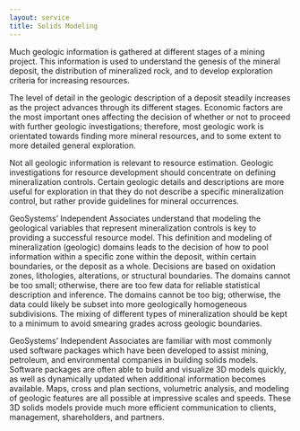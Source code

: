 ```yaml
---
layout: service
title: Solids Modeling
---
```


Much geologic information is gathered at different stages of a mining project.  This information is used to understand the genesis of the mineral deposit, the distribution of mineralized rock, and to develop exploration criteria for increasing resources.
 
The level of detail in the geologic description of a deposit steadily increases as the project advances through its different stages.  Economic factors are the most important ones affecting the decision of whether or not to proceed with further geologic investigations; therefore, most geologic work is orientated towards finding more mineral resources, and to some extent to more detailed general exploration.
 
Not all geologic information is relevant to resource estimation.  Geologic investigations for resource development should concentrate on defining mineralization controls.  Certain geologic details and descriptions are more useful for exploration in that they do not describe a specific mineralization control, but rather provide guidelines for mineral occurrences.
 
GeoSystems’ Independent Associates understand that modeling the geological variables that represent mineralization controls is key to providing a successful resource model. This definition and modeling of mineralization (geologic) domains leads to the decision of how to pool information within a specific zone within the deposit, within certain boundaries, or the deposit as a whole. Decisions are based on oxidation zones, lithologies, alterations, or structural boundaries. The domains cannot be too small; otherwise, there are too few data for reliable statistical description and inference. The domains cannot be too big; otherwise, the data could likely be subset into more geologically homogeneous subdivisions. The mixing of different types of mineralization should be kept to a minimum to avoid smearing grades across geologic boundaries.

GeoSystems’ Independent Associates are familiar with most commonly used software packages which have been developed to assist mining, petroleum, and environmental companies in building solids models. Software packages are often able to build and visualize 3D models quickly, as well as dynamically updated when additional information becomes available. Maps, cross and plan sections, volumetric analysis, and modeling of geologic features are all possible at impressive scales and speeds. These 3D solids models provide much more efficient communication to clients, management, shareholders, and partners. 

